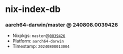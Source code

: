 # nix-index-db
### aarch64-darwin/master @ 240808.0039426
- Nixpkgs: `master`@[`0039426`](https://github.com/NixOS/nixpkgs/commit/0039426728da074af7bf4851886758f9f3ee98e7)
- Platform: `aarch64-darwin`
- Timestamp: `20240808013004`
